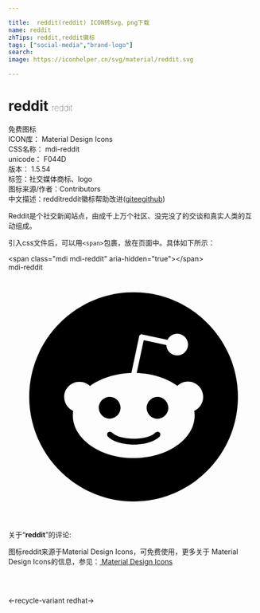```yaml
---

title:  reddit(reddit) ICON转svg、png下载
name: reddit
zhTips: reddit,reddit徽标
tags: ["social-media","brand-logo"]
search: 
image: https://iconhelper.cn/svg/material/reddit.svg

---
```


# reddit  <small style="font-size: 60%;font-weight: 100">reddit</small>


<div class="detail-page">
<p>
<span><span class="badge-success badge">免费图标</span> </span>
<br/>
<span>
ICON库：
<span class="badge-secondary badge">Material Design Icons</span> 
</span>
<br/>
<span>
CSS名称：
<span class="badge-secondary badge">mdi-reddit</span> 
</span>
<br/>
<span>
unicode：
<span class="badge-secondary badge">F044D</span> 
<copy-btn content='F044D' btn-title=""></copy-btn>
<copy-btn :content='String.fromCodePoint(parseInt("F044D", 16))' btn-title="复制U"></copy-btn>
</span>
<br/>
<span>
版本：
<span class="badge-secondary badge">1.5.54</span> 
</span><br/><span>标签：<span class="badge-light badge"><router-link to="/tags/social-media.html">社交媒体</router-link></span><span class="badge-light badge"><router-link to="/tags/brand-logo.html">商标、logo</router-link></span></span>
<br/>
<span>图标来源/作者：<span class="badge-light badge">Contributors</span></span> 
<br/>
<span class="zh-detail">中文描述：<span class="badge-primary badge">reddit</span><span class="badge-primary badge">reddit徽标</span><span class="help-link"><span>帮助改进</span>(<a href="https://gitee.com/liuwave/icon-helper/edit/master/json/material/reddit.json" target="_blank" rel="noopener noreferrer">gitee</a><a href="https://github.com/liuwave/icon-helper/edit/master/json/material/reddit.json" target="_blank" rel="noopener noreferrer">github</a></span>)</span><br/>
</p>
</div><div class="description description alert alert-light">Reddit是个社交新闻站点，由成千上万个社区、没完没了的交谈和真实人类的互动组成。</div>
<div class="alert alert-dark">
  <i class="mdi mdi-reddit mdi-48px"></i>
  <i class="mdi mdi-reddit mdi-36px"></i>
  <i class="mdi mdi-reddit mdi-24px"></i>
  <i class="mdi mdi-reddit mdi-18px"></i>
</div>
<div>
  <p>引入css文件后，可以用<code>&lt;span&gt;</code>包裹，放在页面中。具体如下所示：    
  </p>
  <div class="alert alert-primary" style="font-size: 14px">
    &lt;span class="mdi mdi-reddit" aria-hidden="true"&gt;&lt;/span&gt;
    <copy-btn content='<span class="mdi mdi-reddit" aria-hidden="true"></span>'></copy-btn>
  </div>
  <div class="alert alert-secondary">
    <i class="mdi mdi-reddit"
    style="font-size: 24px"
    aria-hidden="true"></i> mdi-reddit
    <copy-btn content="mdi-reddit" btn-title="复制图标名称"></copy-btn>
  </div>
</div>
<div id="svg" class="svg-wrap">
<svg xmlns="http://www.w3.org/2000/svg" viewBox="0 0 24 24"><path d="M14.5 15.41C14.58 15.5 14.58 15.69 14.5 15.8C13.77 16.5 12.41 16.56 12 16.56C11.61 16.56 10.25 16.5 9.54 15.8C9.44 15.69 9.44 15.5 9.54 15.41C9.65 15.31 9.82 15.31 9.92 15.41C10.38 15.87 11.33 16 12 16C12.69 16 13.66 15.87 14.1 15.41C14.21 15.31 14.38 15.31 14.5 15.41M10.75 13.04C10.75 12.47 10.28 12 9.71 12C9.14 12 8.67 12.47 8.67 13.04C8.67 13.61 9.14 14.09 9.71 14.08C10.28 14.08 10.75 13.61 10.75 13.04M14.29 12C13.72 12 13.25 12.5 13.25 13.05S13.72 14.09 14.29 14.09C14.86 14.09 15.33 13.61 15.33 13.05C15.33 12.5 14.86 12 14.29 12M22 12C22 17.5 17.5 22 12 22S2 17.5 2 12C2 6.5 6.5 2 12 2S22 6.5 22 12M18.67 12C18.67 11.19 18 10.54 17.22 10.54C16.82 10.54 16.46 10.7 16.2 10.95C15.2 10.23 13.83 9.77 12.3 9.71L12.97 6.58L15.14 7.05C15.16 7.6 15.62 8.04 16.18 8.04C16.75 8.04 17.22 7.57 17.22 7C17.22 6.43 16.75 5.96 16.18 5.96C15.77 5.96 15.41 6.2 15.25 6.55L12.82 6.03C12.75 6 12.68 6.03 12.63 6.07C12.57 6.11 12.54 6.17 12.53 6.24L11.79 9.72C10.24 9.77 8.84 10.23 7.82 10.96C7.56 10.71 7.2 10.56 6.81 10.56C6 10.56 5.35 11.21 5.35 12C5.35 12.61 5.71 13.11 6.21 13.34C6.19 13.5 6.18 13.62 6.18 13.78C6.18 16 8.79 17.85 12 17.85C15.23 17.85 17.85 16.03 17.85 13.78C17.85 13.64 17.84 13.5 17.81 13.34C18.31 13.11 18.67 12.6 18.67 12Z" /></svg>
</div>
<detail full-name='mdi-reddit'></detail>
<div class="icon-detail__container">
<p>关于“<b>reddit</b>”的评论:</p>
</div>
<Vssue title="关于“reddit”的评论" />    
<div><p>图标reddit来源于Material Design Icons，可免费使用，更多关于 Material Design Icons的信息，参见：<a target="_blank" href="https://iconhelper.cn/material.html"> Material Design Icons</a>
</p></div>

<div style="padding:2rem 0 " class="page-nav"><p class="inner"><span class="prev">←<router-link to="/icon/recycle-variant.html">recycle-variant</router-link></span> <span class="next"><router-link to="/icon/redhat.html">redhat</router-link>→</span></p></div>

